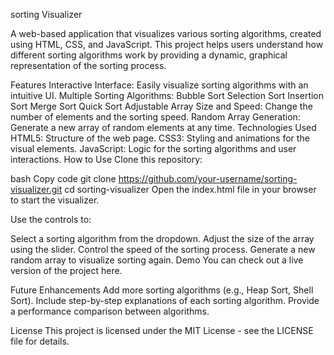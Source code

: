sorting Visualizer
                                      
A web-based application that visualizes various sorting algorithms, created using HTML, CSS, and JavaScript. This project helps users understand how different sorting algorithms work by providing a dynamic, graphical representation of the sorting process.

Features
Interactive Interface: Easily visualize sorting algorithms with an intuitive UI.
Multiple Sorting Algorithms:
Bubble Sort
Selection Sort
Insertion Sort
Merge Sort
Quick Sort
Adjustable Array Size and Speed: Change the number of elements and the sorting speed.
Random Array Generation: Generate a new array of random elements at any time.
Technologies Used
HTML5: Structure of the web page.
CSS3: Styling and animations for the visual elements.
JavaScript: Logic for the sorting algorithms and user interactions.
How to Use
Clone this repository:

bash
Copy code
git clone https://github.com/your-username/sorting-visualizer.git
cd sorting-visualizer
Open the index.html file in your browser to start the visualizer.

Use the controls to:

Select a sorting algorithm from the dropdown.
Adjust the size of the array using the slider.
Control the speed of the sorting process.
Generate a new random array to visualize sorting again.
Demo
You can check out a live version of the project here.

Future Enhancements
Add more sorting algorithms (e.g., Heap Sort, Shell Sort).
Include step-by-step explanations of each sorting algorithm.
Provide a performance comparison between algorithms.

License
This project is licensed under the MIT License - see the LICENSE file for details.

